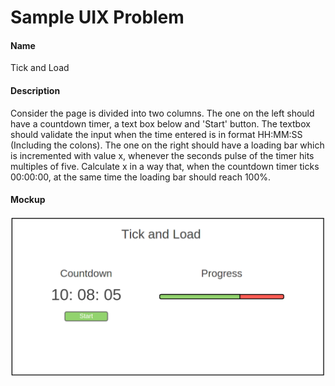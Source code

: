 # Sample UIX Problem

#### Name

Tick and Load

#### Description

Consider the page is divided into two columns. The one on the left should have a countdown timer, a text box below and 'Start' button. The textbox should validate the input when the time entered is in format HH:MM:SS (Including the colons). The one on the right should have a loading bar which is incremented with value x, whenever the seconds pulse of the timer hits multiples of five. Calculate x in a way that, when the countdown timer ticks 00:00:00, at the same time the loading bar should reach 100%.

#### Mockup

![Tick and Load Mockup](tick-and-load-mockup.png)

  